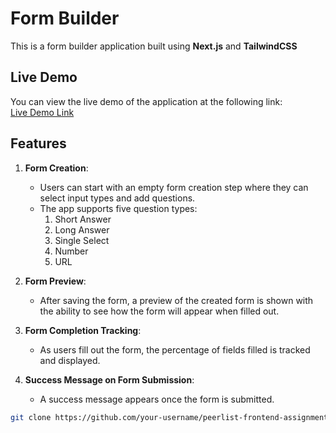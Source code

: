 # Form Builder

This is a form builder application built using **Next.js** and **TailwindCSS** 
## Live Demo

You can view the live demo of the application at the following link:  
[Live Demo Link](https://peerlist-form-builder-liart.vercel.app/)

## Features

1. **Form Creation**:  
   - Users can start with an empty form creation step where they can select input types and add questions.
   - The app supports five question types:
     1. Short Answer
     2. Long Answer
     3. Single Select
     4. Number
     5. URL
  
2. **Form Preview**:  
   - After saving the form, a preview of the created form is shown with the ability to see how the form will appear when filled out.
  
3. **Form Completion Tracking**:  
   - As users fill out the form, the percentage of fields filled is tracked and displayed.

4. **Success Message on Form Submission**:  
   - A success message appears once the form is submitted.



```bash
git clone https://github.com/your-username/peerlist-frontend-assignment.git

